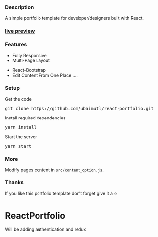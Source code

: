 ### Description

A simple portfolio template for developer/designers built with React. 

### [live preview](https://react-portfolio-malik1255.surge.sh)

<!-- [![react portfoiio](src/assets/images/react%20portfolio%20gif.gif)](https://ubaimutl.github.io/react-portfolio/) -->

### Features

- Fully Responsive
- Multi-Page Layout
<!-- - Contact Form With EmailJs -->
- React-Bootstrap
- Edit Content From One Place ....

### Setup

Get the code

<pre>git clone https://github.com/ubaimutl/react-portfolio.git</pre>
 
Install required dependencies

<pre>yarn install</pre>


Start the server

<pre>yarn start</pre>

### More

Modify pages content in  `src/content_option.js`.

### Thanks

If you like this portfolio template don't forget give it a ⭐ 
# ReactPortfolio

Will be adding authentication and redux
